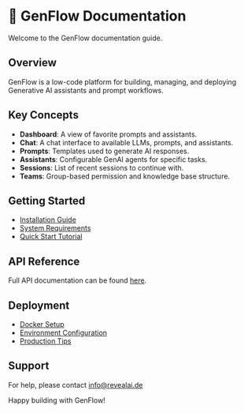 
# 📖 GenFlow Documentation

Welcome to the GenFlow documentation guide.

## Overview

GenFlow is a low-code platform for building, managing, and deploying Generative AI assistants and prompt workflows.

## Key Concepts

- **Dashboard**: A view of favorite prompts and assistants.
- **Chat**: A chat interface to available LLMs, prompts, and assistants.
- **Prompts**: Templates used to generate AI responses.
- **Assistants**: Configurable GenAI agents for specific tasks.
- **Sessions**: List of recent sessions to continue with.
- **Teams**: Group-based permission and knowledge base structure.

## Getting Started

- [Installation Guide](#)
- [System Requirements](#)
- [Quick Start Tutorial](#)

## API Reference

Full API documentation can be found [here](#).

## Deployment

- [Docker Setup](#)
- [Environment Configuration](#)
- [Production Tips](#)

## Support

For help, please contact [info@revealai.de](mailto:info@revealai.de)

Happy building with GenFlow!
